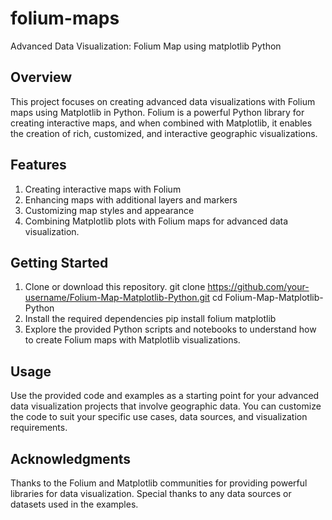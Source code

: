 # folium-maps

Advanced Data Visualization: Folium Map using matplotlib Python

## Overview
This project focuses on creating advanced data visualizations with Folium maps using Matplotlib in Python. Folium is a powerful Python library for creating interactive maps, and when combined with Matplotlib, it enables the creation of rich, customized, and interactive geographic visualizations.

## Features
1. Creating interactive maps with Folium
2. Enhancing maps with additional layers and markers
3. Customizing map styles and appearance
4. Combining Matplotlib plots with Folium maps for advanced data visualization.

## Getting Started
1. Clone or download this repository.
git clone https://github.com/your-username/Folium-Map-Matplotlib-Python.git
cd Folium-Map-Matplotlib-Python
2. Install the required dependencies 
pip install folium matplotlib
3. Explore the provided Python scripts and notebooks to understand how to create Folium maps with Matplotlib visualizations.

## Usage
Use the provided code and examples as a starting point for your advanced data visualization projects that involve geographic data. You can customize the code to suit your specific use cases, data sources, and visualization requirements.

## Acknowledgments
Thanks to the Folium and Matplotlib communities for providing powerful libraries for data visualization.
Special thanks to any data sources or datasets used in the examples.
